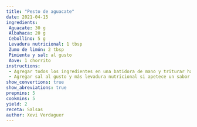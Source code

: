 ```yaml
---
title: "Pesto de aguacate"
date: 2021-04-15
ingredients:
 Aguacate: 30 g
 Albahaca: 20 g 
 Cebollino: 5 g
 Levadura nutricional: 1 tbsp
 Zumo de limón: 2 tbsp
 Pimienta y sal: al gusto
 Aove: 1 chorrito
instructions:
 - Agregar todos los ingredientes en una batidora de mano y triturar hasta obtener una textura de aliño similar al pesto.
 - Agregar sal al gusto y más levadura nutricional si apetece un sabor a queso más   intenso.
show_convertions: true
show_abreviations: true
prepmins: 5
cookmins: 5
yield: 2
receta: Salsas
author: Xevi Verdaguer
---
```

<!--stackedit_data:
eyJoaXN0b3J5IjpbLTkwOTM1MjI3LC0xOTQ3NDU2NzMzXX0=
-->
